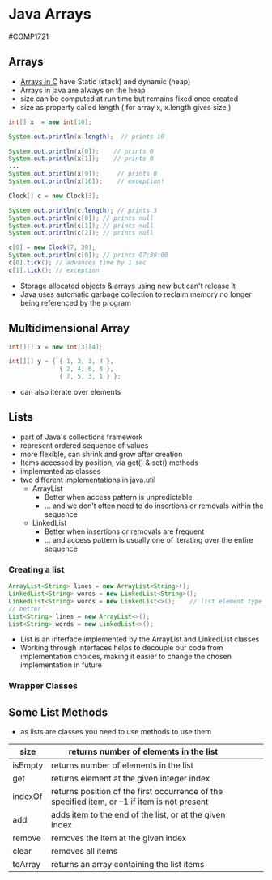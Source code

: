 # Java Arrays
#COMP1721
## Arrays
- [Arrays in C](../Procedural%20Programming/Arrays%20in%20C.md) have Static (stack) and dynamic (heap)
- Arrays in java are always on the heap
- size can be computed at run time but remains fixed once created
- size as property called length ( for array x, x.length gives size )
```java
int[] x  = new int[10];

System.out.println(x.length);  // prints 10

System.out.println(x[0]);    // prints 0
System.out.println(x[1]);    // prints 0
...
System.out.println(x[9]);     // prints 0
System.out.println(x[10]);    // exception!
```

```java
Clock[] c = new Clock[3];  

System.out.println(c.length); // prints 3  
System.out.println(c[0]); // prints null  
System.out.println(c[1]); // prints null  
System.out.println(c[2]); // prints null  

c[0] = new Clock(7, 30);  
System.out.println(c[0]); // prints 07:30:00  
c[0].tick(); // advances time by 1 sec  
c[1].tick(); // exception
```

- Storage allocated objects & arrays using new but can't release it
- Java uses automatic garbage collection to reclaim memory no longer being referenced by the program

## Multidimensional Array
```java
int[][] x = new int[3][4];  

int[][] y = { { 1, 2, 3, 4 },  
			  { 2, 4, 6, 8 },  
			  { 7, 5, 3, 1 } };
```
- can also iterate over elements

## Lists
- part of Java's collections framework
- represent ordered sequence of values
- more flexible, can shrink and grow after creation
- Items accessed by position, via get() & set() methods
- implemented as classes
- two different implementations in java.util
	- ArrayList
		- Better when access pattern is unpredictable
		- … and we donʼt often need to do insertions or removals within the sequence
	- LinkedList
		- Better when insertions or removals are frequent
		- … and access pattern is usually one of iterating over the entire sequence

### Creating a list
```java
ArrayList<String> lines = new ArrayList<String>();  
LinkedList<String> words = new LinkedList<String>();  
LinkedList<String> words = new LinkedList<>();    // list element type can be ommited on RHS
// better
List<String> lines = new ArrayList<>();  
List<String> words = new LinkedList<>();
```
- List is an interface implemented by the ArrayList and  LinkedList classes
- Working through interfaces helps to decouple our code from implementation choices, making it easier to change  the chosen implementation in future

### Wrapper Classes

## Some List Methods
- as lists are classes you need to use methods to use them

| size | returns number of elements in the list |  |  |  |
| ---- | ---- | ---- | ---- | ---- |
| isEmpty | returns number of elements in the list |  |  |  |
| get | returns element at the given integer index |  |  |  |
| indexOf | returns position of the first occurrence of the specified item, or –1 if item is not present |  |  |  |
| add | adds item to the end of the list, or at the given index |  |  |  |
| remove | removes the item at the given index |  |  |  |
| clear | removes all items |  |  |  |
| toArray | returns an array containing the list items |  |  |  |


